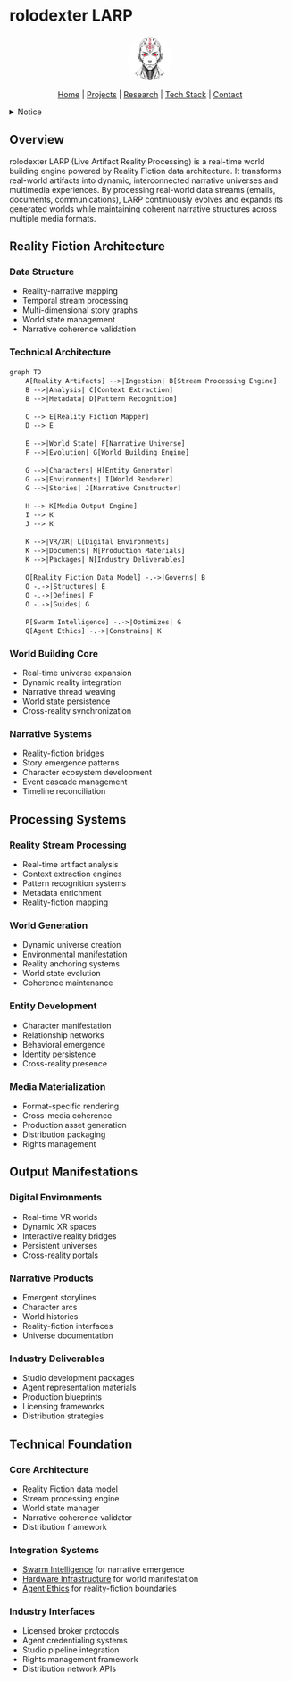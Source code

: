 # rolodexter LARP

<p align="center">
  <a href="../../README.md">
    <img src="../../assets/images/rolodexter_logo.jpg" alt="rolodexter Logo" width="80px" style="border-radius: 50%;">
  </a>
</p>

<p align="center">
  <a href="../../README.md">Home</a> | <a href="../../projects/projects.md">Projects</a> | <a href="../../research/research.md">Research</a> | <a href="../../techstack/techstack.md">Tech Stack</a> | <a href="../../contact.md">Contact</a>
</p>

<details>
<summary>Notice</summary>

This repository is protected by copyright and subject to usage restrictions. See the [Copyright Notice](../../COPYRIGHT.md) for details.
</details>

## Overview

rolodexter LARP (Live Artifact Reality Processing) is a real-time world building engine powered by Reality Fiction data architecture. It transforms real-world artifacts into dynamic, interconnected narrative universes and multimedia experiences. By processing real-world data streams (emails, documents, communications), LARP continuously evolves and expands its generated worlds while maintaining coherent narrative structures across multiple media formats.

## Reality Fiction Architecture

### Data Structure
- Reality-narrative mapping
- Temporal stream processing
- Multi-dimensional story graphs
- World state management
- Narrative coherence validation

### Technical Architecture
```mermaid
graph TD
    A[Reality Artifacts] -->|Ingestion| B[Stream Processing Engine]
    B -->|Analysis| C[Context Extraction]
    B -->|Metadata| D[Pattern Recognition]
    
    C --> E[Reality Fiction Mapper]
    D --> E
    
    E -->|World State| F[Narrative Universe]
    F -->|Evolution| G[World Building Engine]
    
    G -->|Characters| H[Entity Generator]
    G -->|Environments| I[World Renderer]
    G -->|Stories| J[Narrative Constructor]
    
    H --> K[Media Output Engine]
    I --> K
    J --> K
    
    K -->|VR/XR| L[Digital Environments]
    K -->|Documents| M[Production Materials]
    K -->|Packages| N[Industry Deliverables]
    
    O[Reality Fiction Data Model] -.->|Governs| B
    O -.->|Structures| E
    O -.->|Defines| F
    O -.->|Guides| G
    
    P[Swarm Intelligence] -.->|Optimizes| G
    Q[Agent Ethics] -.->|Constrains| K
```

### World Building Core
- Real-time universe expansion
- Dynamic reality integration
- Narrative thread weaving
- World state persistence
- Cross-reality synchronization

### Narrative Systems
- Reality-fiction bridges
- Story emergence patterns
- Character ecosystem development
- Event cascade management
- Timeline reconciliation

## Processing Systems

### Reality Stream Processing
- Real-time artifact analysis
- Context extraction engines
- Pattern recognition systems
- Metadata enrichment
- Reality-fiction mapping

### World Generation
- Dynamic universe creation
- Environmental manifestation
- Reality anchoring systems
- World state evolution
- Coherence maintenance

### Entity Development
- Character manifestation
- Relationship networks
- Behavioral emergence
- Identity persistence
- Cross-reality presence

### Media Materialization
- Format-specific rendering
- Cross-media coherence
- Production asset generation
- Distribution packaging
- Rights management

## Output Manifestations

### Digital Environments
- Real-time VR worlds
- Dynamic XR spaces
- Interactive reality bridges
- Persistent universes
- Cross-reality portals

### Narrative Products
- Emergent storylines
- Character arcs
- World histories
- Reality-fiction interfaces
- Universe documentation

### Industry Deliverables
- Studio development packages
- Agent representation materials
- Production blueprints
- Licensing frameworks
- Distribution strategies

## Technical Foundation

### Core Architecture
- Reality Fiction data model
- Stream processing engine
- World state manager
- Narrative coherence validator
- Distribution framework

### Integration Systems
- [Swarm Intelligence](../../research/papers/swarm-intelligence.md) for narrative emergence
- [Hardware Infrastructure](../../techstack/infrastructure/hardware.md) for world manifestation
- [Agent Ethics](../../research/hypotheses/swarm-ethics.md) for reality-fiction boundaries

### Industry Interfaces
- Licensed broker protocols
- Agent credentialing systems
- Studio pipeline integration
- Rights management framework
- Distribution network APIs 